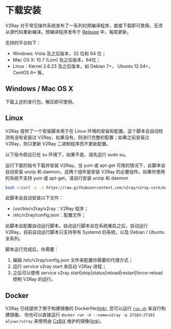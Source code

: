 # 下载安装

V2Ray 对于常见操作系统发布了一系列的预编译程序，直接下载即可使用，无须从源代码重新编译。预编译程序发布于 [Release](https://github.com/v2ray/v2ray-core/releases) 中，每周更新。

支持的平台如下：
* Windows: Vista 及之后版本，32 位和 64 位；
* Mac OS X: 10.7 (Lion) 及之后版本，64位；
* Linux：Kernel 2.6.23 及之后版本，如 Debian 7+， Ubuntu 12.04+，CentOS 6+ 等。

## Windows / Mac OS X
下载上述的发行包，解压即可使用。

## Linux
V2Ray 提供了一个安装脚本用于在 Linux 环境的安装和配置。这个脚本会自动检测有没有安装过 V2Ray，如果没有，则进行完整的配置；如果之前安装过 V2Ray，则只更新 V2Ray 二进制程序而不更新配置。

以下指令假设已在 su 环境下，如果不是，请先运行 sudo su。

运行下面的指令下载并安装 V2Ray。当 yum 或 apt-get 可用的情况下，此脚本会自动安装 unzip 和 daemon。这两个组件是安装 V2Ray 的必要组件。如果你使用的系统不支持 yum 或 apt-get，请自行安装 unzip 和 daemon
```bash
bash <(curl -L -s https://raw.githubusercontent.com/v2ray/v2ray-core/master/release/install-release.sh)
```
 
此脚本会自动安装以下文件：
* /usr/bin/v2ray/v2ray：V2Ray 程序；
* /etc/v2ray/config.json：配置文件；

此脚本会配置自动运行脚本。自动运行脚本会在系统重启之后，自动运行 V2Ray。目前自动运行脚本只支持带有 Systemd 的系统，以及 Debian / Ubuntu 全系列。

脚本运行完成后，你需要：

1. 编辑 /etc/v2ray/config.json 文件来配置你需要的代理方式；
1. 运行 service v2ray start 来启动 V2Ray 进程；
1. 之后可以使用 service v2ray start|stop|status|reload|restart|force-reload 控制 V2Ray 的运行。

## Docker
V2Ray 已经提供了用于构建镜像的 Dockerfile([link](https://github.com/v2ray/v2ray-core/blob/master/tools/docker/Dockerfile)), 您可以运行 [`run.sh`](https://github.com/v2ray/v2ray-core/blob/master/tools/docker/run.sh) 来自行构建镜像。
你也可以直接运行 `docker run -d --name=v2ray -p 27183:27183 aliuwr/v2ray` 来使用由 [CzBiX](https://github.com/CzBiX) 维护的镜像([link](https://hub.docker.com/r/aliuwr/v2ray/))。 
